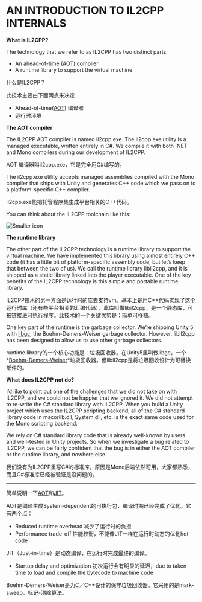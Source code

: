 # AN INTRODUCTION TO IL2CPP INTERNALS

**What is IL2CPP?**

The technology that we refer to as IL2CPP has two distinct parts.

- An ahead-of-time ([AOT]) compiler
- A runtime library to support the virtual machine

什么是IL2CPP？

此技术主要由下面两点来决定

- Ahead-of-time([AOT]) 编译器
- 运行时环境

**The AOT compiler**

The IL2CPP AOT compiler is named il2cpp.exe. The il2cpp.exe utility is a managed executable, written entirely in C#. We compile it with both .NET and Mono compilers during our development of IL2CPP.

AOT 编译器叫il2cpp.exe，它是完全用C#编写的。

The il2cpp.exe utility accepts managed assemblies compiled with the Mono compiler that ships with Unity and generates C++ code which we pass on to a platform-specific C++ compiler.

il2cpp.exe能把托管程序集生成平台相关的C++代码。

You can think about the IL2CPP toolchain like this:

![Smaller icon](http://awalife.top/images/9/il2cpp-toolchain-smaller.ong)

**The runtime library**

The other part of the IL2CPP technology is a runtime library to support the virtual machine. We have implemented this library using almost entirely C++ code (it has a little bit of platform-specific assembly code, but let’s keep that between the two of us). We call the runtime library libil2cpp, and it is shipped as a static library linked into the player executable. One of the key benefits of the IL2CPP technology is this simple and portable runtime library.

IL2CPP技术的另一方面是运行时的库去支持vm。基本上是用C++代码实现了这个运行时库（还有些平台相关的汇编代码），此库叫做libil2cpp，是一个静态库，可被链接进可执行程序。此技术的一个关键优势是：简单可移植。

One key part of the runtime is the garbage collector. We’re shipping Unity 5 with [libgc](https://github.com/ivmai/bdwgc/), the Boehm-Demers-Weiser garbage collector. However, libil2cpp has been designed to allow us to use other garbage collectors.

runtime library的一个核心功能是：垃圾回收器。在Unity5里叫做libgc，一个*[Boehm-Demers-Weiser]*垃圾回收器。但libil2cpp是将垃圾回收设计为可替换部件的。

**What does IL2CPP not do?**

I’d like to point out one of the challenges that we did not take on with IL2CPP, and we could not be happier that we ignored it. We did not attempt to re-write the C# standard library with IL2CPP. When you build a Unity project which uses the IL2CPP scripting backend, all of the C# standard library code in mscorlib.dll, System.dll, etc. is the exact same code used for the Mono scripting backend.

We rely on C# standard library code that is already well-known by users and well-tested in Unity projects. So when we investigate a bug related to IL2CPP, we can be fairly confident that the bug is in either the AOT compiler or the runtime library, and nowhere else.

我们没有为IL2CPP重写C#的标准库，原因是Mono后端依然可用，大家都熟悉，而且C#标准库已经被验证是没问题的。

-------------

简单说明一下[AOT]和[JIT]。

AOT是编译生成System-dependent的可执行包，编译时期已经完成了优化。它有两个点：

- Reduced runtime overhead 减少了运行时的负担
- Performance trade-off 性能权衡，不能像JIT一样在运行时动态的优化hot code

JIT（Just-in-time）是动态编译，在运行时完成最终的编译。

- Startup delay and optimization 初次运行会有明显的延迟，due to taken time to load and compile the bytecode to machine code

Boehm-Demers-Weiser是为C／C++设计的保守垃圾回收器。它采用的是mark-sweep，标记-清除算法。

[AOT]:https://en.wikipedia.org/wiki/Ahead-of-time_compilation
[JIT]:https://en.wikipedia.org/wiki/Just-in-time_compilation
[Boehm-Demers-Weiser]:https://en.wikipedia.org/wiki/Boehm_garbage_collector

